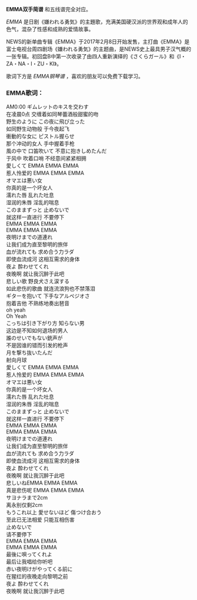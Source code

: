 

**EMMA双手简谱** 和五线谱完全对应。

_EMMA_ 是日剧《嫌われる勇気》的主題歌，充满美国硬汉派的世界观和成年人的色气，混杂了性感和成熟的爱情故事。

NEWS的新单曲专辑《EMMA》于2017年2月8日开始发售，主打曲《EMMA》是富士电视台周四剧场《嫌われる勇気》的主题曲，是NEWS史上最具男子汉气概的一张专辑。初回盘B中第一次收录了由四人重新演绎的《さくらガール》和《I・ZA・NA・I・ZU・KI》。

歌词下方是 _EMMA钢琴谱_ ，喜欢的朋友可以免费下载学习。

### EMMA歌词：

AM0:00 ギムレットのキスを交わす  
在凌晨0点 交缠着如同琴蕾酒般甜蜜的吻  
野生のように この夜に飛び立った  
如同野生动物般 于今夜起飞  
衝動的な女に ピストル握らせ  
那个冲动的女人 手中握着手枪  
風の中で 口笛吹いて 不意に抱きしめたんだ  
于风中 吹着口哨 不经意间紧紧相拥  
愛しくて EMMA EMMA EMMA  
惹人怜爱的 EMMA EMMA EMMA  
オマエは悪い女  
你真的是一个坏女人  
濡れた唇 乱れた吐息  
湿润的朱唇 淫乱的喘息  
このままずっと 止めないで  
就这样一直进行 不要停下  
EMMA EMMA EMMA  
EMMA EMMA EMMA  
夜明けまでの道連れ  
让我们成为直至黎明的旅伴  
血が流れても 求め合う力ラダ  
即使血流成河 这相互需求的身体  
夜よ 酔わせてくれ  
夜晚啊 就让我沉醉于此吧  
悲しい歌 野良犬さえ涙する  
如此悲伤的歌曲 就连流浪狗也不禁落泪  
ギターを抱いて 下手なアルペジオさ  
抱着吉他 不熟练地奏出琶音  
oh yeah  
Oh Yeah  
こっちは引き下がり方 知らない男  
这边是不知如何退场的男人  
誰のせいでもない銃声が  
不是因谁的错而引发的枪声  
月を撃ち抜いたんだ  
射向月球  
愛しくて EMMA EMMA EMMA  
惹人怜爱的 EMMA EMMA EMMA  
オマエは悪い女  
你真的是一个坏女人  
濡れた唇 乱れた吐息  
湿润的朱唇 淫乱的喘息  
このままずっと 止めないで  
就这样一直进行 不要停下  
EMMA EMMA EMMA  
EMMA EMMA EMMA  
夜明けまでの道連れ  
让我们成为直至黎明的旅伴  
血が流れても 求め合う力ラダ  
即使血流成河 这相互需求的身体  
夜よ 酔わせてくれ  
夜晚啊 就让我沉醉于此吧  
悲しいねEMMA EMMA EMMA  
真是悲伤呢 EMMA EMMA EMMA  
サヨナラまで2cm  
离永别仅剩2cm  
もうこれ以上 愛せないほど 傷つけ合おう  
至此已无法相爱 只能互相伤害  
止めないで  
请不要停下  
EMMA EMMA EMMA  
EMMA EMMA EMMA  
最後に唄ってくれよ  
最后让我唱给你听吧  
赤い夜明けがやってくる前に  
在猩红的夜晚走向黎明之前  
夜よ 酔わせてくれ  
夜晚啊 就让我沉醉于此吧

